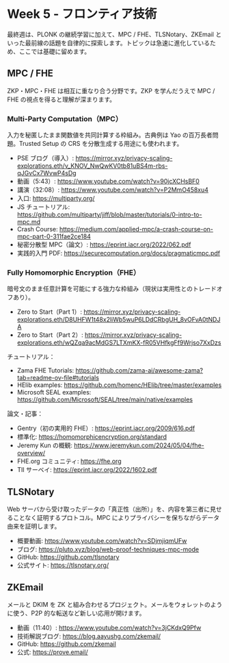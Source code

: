 # Week 5 - フロンティア技術
 
 最終週は、PLONK の継続学習に加えて、MPC / FHE、TLSNotary、ZKEmail といった最前線の話題を自律的に探索します。トピックは急速に進化しているため、ここでは基礎に留めます。
 
 ## MPC / FHE
 
 ZKP・MPC・FHE は相互に重なり合う分野です。ZKP を学んだうえで MPC / FHE の視点を得ると理解が深まります。
 
 ### Multi-Party Computation（MPC）
 
 入力を秘匿したまま関数値を共同計算する枠組み。古典例は Yao の百万長者問題。Trusted Setup の CRS を分散生成する用途にも使われます。
 
 - PSE ブログ（導入）: https://mirror.xyz/privacy-scaling-explorations.eth/v_KNOV_NwQwKV0tb81uBS4m-rbs-qJGvCx7WvwP4sDg
 - 動画（5:43）: https://www.youtube.com/watch?v=90jcXCHsBF0
 - 講演（32:08）: https://www.youtube.com/watch?v=P2MmO458xu4
 - 入口: https://multiparty.org/
 - JS チュートリアル: https://github.com/multiparty/jiff/blob/master/tutorials/0-intro-to-mpc.md
 - Crash Course: https://medium.com/applied-mpc/a-crash-course-on-mpc-part-0-311fae2ce184
 - 秘密分散型 MPC（論文）: https://eprint.iacr.org/2022/062.pdf
 - 実践的入門 PDF: https://securecomputation.org/docs/pragmaticmpc.pdf
 
 ### Fully Homomorphic Encryption（FHE）
 
 暗号文のまま任意計算を可能にする強力な枠組み（現状は実用性とのトレードオフあり）。
 
 - Zero to Start（Part 1）: https://mirror.xyz/privacy-scaling-explorations.eth/D8UHFW1t48x2liWb5wuP6LDdCRbgUH_8vOFvA0tNDJA
 - Zero to Start（Part 2）: https://mirror.xyz/privacy-scaling-explorations.eth/wQZqa9acMdGS7LTXmKX-fR05VHfkgFf9Wrjso7XxDzs
 
 チュートリアル：
 - Zama FHE Tutorials: https://github.com/zama-ai/awesome-zama?tab=readme-ov-file#tutorials
 - HElib examples: https://github.com/homenc/HElib/tree/master/examples
 - Microsoft SEAL examples: https://github.com/Microsoft/SEAL/tree/main/native/examples
 
 論文・記事：
 - Gentry（初の実用的 FHE）: https://eprint.iacr.org/2009/616.pdf
 - 標準化: https://homomorphicencryption.org/standard
 - Jeremy Kun の概観: https://www.jeremykun.com/2024/05/04/fhe-overview/
 - FHE.org コミュニティ: https://fhe.org
 - TII サーベイ: https://eprint.iacr.org/2022/1602.pdf
 
 ## TLSNotary
 
 Web サーバから受け取ったデータの「真正性（出所）」を、内容を第三者に見せることなく証明するプロトコル。MPC によりプライバシーを保ちながらデータ由来を証明します。
 
 - 概要動画: https://www.youtube.com/watch?v=SDjmjiqmUFw
 - ブログ: https://pluto.xyz/blog/web-proof-techniques-mpc-mode
 - GitHub: https://github.com/tlsnotary
 - 公式サイト: https://tlsnotary.org/
 
 ## ZKEmail
 
 メールと DKIM を ZK と組み合わせるプロジェクト。メールをウォレットのように使う、P2P 的な転送など新しい応用が開けます。
 
 - 動画（11:40）: https://www.youtube.com/watch?v=3jCKdxQ9Pfw
 - 技術解説ブログ: https://blog.aayushg.com/zkemail/
 - GitHub: https://github.com/zkemail
 - 公式: https://prove.email/
 

